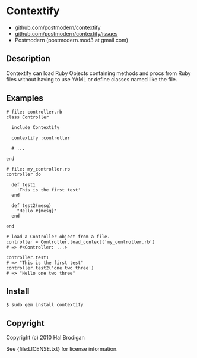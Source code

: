 # Contextify

* [github.com/postmodern/contextify](http://github.com/postmodern/contextify)
* [github.com/postmodern/contextify/issues](http://github.com/postmodern/contextify/issues)
* Postmodern (postmodern.mod3 at gmail.com)

## Description

Contextify can load Ruby Objects containing methods and procs from
Ruby files without having to use YAML or define classes named like the file.

## Examples

    # file: controller.rb
    class Controller
  
      include Contextify
    
      contextify :controller
    
      # ...
    
    end

    # file: my_controller.rb
    controller do
  
      def test1
        'This is the first test'
      end
  
      def test2(mesg)
        "Hello #{mesg}"
      end

    end

    # load a Controller object from a file.
    controller = Controller.load_context('my_controller.rb')
    # => #<Controller: ...>

    controller.test1
    # => "This is the first test"
    controller.test2('one two three')
    # => "Hello one two three"

## Install

    $ sudo gem install contextify

## Copyright

Copyright (c) 2010 Hal Brodigan

See {file:LICENSE.txt} for license information.

